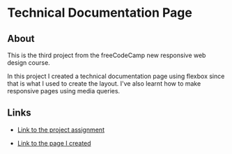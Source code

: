 # Technical Documentation Page

## About

This is the third project from the freeCodeCamp new responsive web design course.

In this project I created a technical documentation page using flexbox since that is what I used to create the layout. I've also learnt how to make responsive pages using media queries.

## Links

* [Link to the project assignment](https://www.freecodecamp.org/learn/2022/responsive-web-design/build-a-technical-documentation-page-project/build-a-technical-documentation-page)

* [Link to the page I created](https://tgithinji.github.io/technical-documentation-page/)